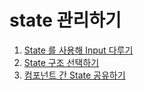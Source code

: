 # state 관리하기

1. [State 를 사용해 Input 다루기](01-input-handling.md)
2. [State 구조 선택하기](02-state-structure.md)
3. [컴포넌트 간 State 공유하기](03-sharing-state.md)
